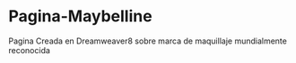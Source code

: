 # Pagina-Maybelline
Pagina Creada en Dreamweaver8 sobre marca de maquillaje mundialmente reconocida 
